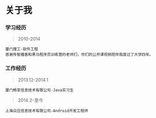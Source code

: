 关于我
===================
### 学习经历
>2010-2014

```
厦门理工-软件工程
感谢传智播客和黑马程序员训练营的老师们，你们的公开课视频陪伴我度过了大学四年。
```
### 工作经历
>2013.12-2014.1

```
厦门畅享信息技术有限公司-Java实习生
```
>2014.2-至今

```
上海众应信息技术有限公司-Android开发工程师
```
